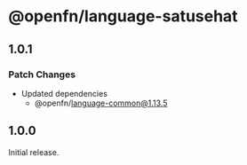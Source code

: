 # @openfn/language-satusehat

## 1.0.1

### Patch Changes

- Updated dependencies
  - @openfn/language-common@1.13.5

## 1.0.0

Initial release.
